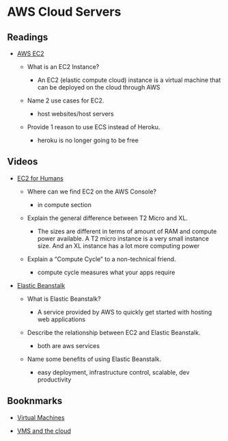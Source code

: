 # AWS Cloud Servers

## Readings

* [AWS EC2](https://aws.amazon.com/ec2/)

  * What is an EC2 Instance?

    * An EC2 (elastic compute cloud) instance is a virtual machine that can be deployed on the cloud through AWS

  * Name 2 use cases for EC2.

    * host websites/host servers

  * Provide 1 reason to use ECS instead of Heroku.

    * heroku is no longer going to be free

## Videos

* [EC2 for Humans](https://www.youtube.com/watch?v=lZMkgOMYYIg)

  * Where can we find EC2 on the AWS Console?

    * in compute section

  * Explain the general difference between T2 Micro and XL.

    * The sizes are different in terms of amount of RAM and compute power available. A T2 micro instance is a very small instance size. And an XL instance has a lot more computing power

  * Explain a “Compute Cycle” to a non-technical friend.

    * compute cycle measures what your apps require

* [Elastic Beanstalk](https://www.youtube.com/watch?v=SrwxAScdyT0)

  * What is Elastic Beanstalk?

    * A service provided by AWS to quickly get started with hosting web applications

  * Describe the relationship between EC2 and Elastic Beanstalk.

    * both are aws services

  * Name some benefits of using Elastic Beanstalk.

    * easy deployment, infrastructure control, scalable, dev productivity

## Booknmarks

* [Virtual Machines](https://www.youtube.com/watch?v=yIVXjl4SwVo)

* [VMS and the cloud](https://www.youtube.com/watch?v=l0DfHUWMjsU)
